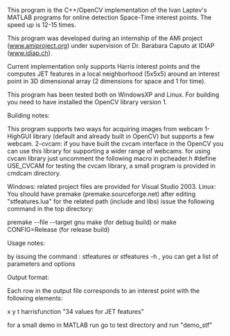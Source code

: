 This program is the C++/OpenCV implementation of the Ivan Laptev's 
MATLAB programs for online detection Space-Time interest points. 
The speed up is 12-15 times.

This program was developed during an internship of the AMI project (www.amiproject.org)
under supervision of Dr. Barabara Caputo at IDIAP (www.idiap.ch).

Current implementation only supports Harris interest points and the 
computes JET features in a local neighborhood (5x5x5) around an interest
point in 3D dimensional array (2 dimensions for space and 1 for time).

This program has been tested both on WindowsXP and Linux. For building 
you need to have installed the OpenCV library version 1.

Building notes:

This program supports two ways for acquiring images from webcam
1- HighGUI library (default and already built in OpenCV) but supports 
a few webcam.
2-cvcam: if you have built the cvcam interface in the OpenCV you can 
use this library for supporting a wider range of webcams.
for using cvcam library just uncomment the following macro in pcheader.h #define USE_CVCAM
for testing the cvcam library, a small program is provided in cmdcam directory.


Windows: related project files are provided for Visual Studio 2003.
Linux: You should have premake  (premake.sourceforge.net) after 
editing "stfeatures.lua" for the related path (include and libs) 
issue the following command in the top directory:

premake --file --target gnu
make   (for debug build) or
make CONFIG=Release  (for release build)

 
 
 
Usage notes:

by issuing the command :
stfeatures or stfeatures -h , you can get a list of parameters and options





Output format:

Each row in the output file corresponds to an interest point
with the following elements:

x y t harrisfunction  "34 values for JET features" 


for a small demo in MATLAB run go to test directory and 
run "demo_stf"
